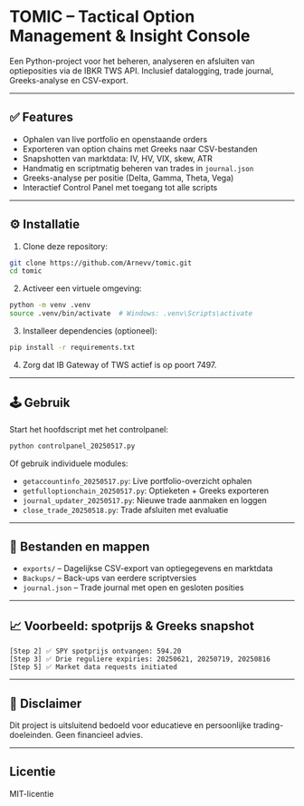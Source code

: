 # TOMIC – Tactical Option Management & Insight Console

Een Python-project voor het beheren, analyseren en afsluiten van optieposities via de IBKR TWS API. Inclusief datalogging, trade journal, Greeks-analyse en CSV-export.

---

## ✅ Features

* Ophalen van live portfolio en openstaande orders
* Exporteren van option chains met Greeks naar CSV-bestanden
* Snapshotten van marktdata: IV, HV, VIX, skew, ATR
* Handmatig en scriptmatig beheren van trades in `journal.json`
* Greeks-analyse per positie (Delta, Gamma, Theta, Vega)
* Interactief Control Panel met toegang tot alle scripts

---

## ⚙️ Installatie

1. Clone deze repository:

```bash
git clone https://github.com/Arnevv/tomic.git
cd tomic
```

2. Activeer een virtuele omgeving:

```bash
python -m venv .venv
source .venv/bin/activate  # Windows: .venv\Scripts\activate
```

3. Installeer dependencies (optioneel):

```bash
pip install -r requirements.txt
```

4. Zorg dat IB Gateway of TWS actief is op poort 7497.

---

## 🕹️ Gebruik

Start het hoofdscript met het controlpanel:

```bash
python controlpanel_20250517.py
```

Of gebruik individuele modules:

* `getaccountinfo_20250517.py`: Live portfolio-overzicht ophalen
* `getfulloptionchain_20250517.py`: Optieketen + Greeks exporteren
* `journal_updater_20250517.py`: Nieuwe trade aanmaken en loggen
* `close_trade_20250518.py`: Trade afsluiten met evaluatie

---

## 📂 Bestanden en mappen

* `exports/` – Dagelijkse CSV-export van optiegegevens en marktdata
* `Backups/` – Back-ups van eerdere scriptversies
* `journal.json` – Trade journal met open en gesloten posities

---

## 📈 Voorbeeld: spotprijs & Greeks snapshot

```
[Step 2] ✅ SPY spotprijs ontvangen: 594.20
[Step 3] ✅ Drie reguliere expiries: 20250621, 20250719, 20250816
[Step 5] ✅ Market data requests initiated
```

---

## 📄 Disclaimer

Dit project is uitsluitend bedoeld voor educatieve en persoonlijke trading-doeleinden. Geen financieel advies.

---

## Licentie

MIT-licentie

